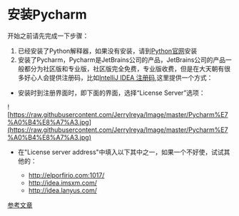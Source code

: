 # 安装Pycharm

开始之前请先完成一下步骤：

1. 已经安装了Python解释器，如果没有安装，请到[Python官网](https://www.python.org/downloads/)安装
2. 安装了Pycharm，Pycharm是JetBrains公司的产品，JetBrains公司的产品一般都分为社区版和专业版，社区版完全免费，专业版收费，但是在大天朝有很多好心人会提供注册码，比如[IntelliJ IDEA 注册码](http://idea.lanyus.com/),这里提供一个方式：

  * 安装时到注册界面时，即下面的界面，选择“License Server”选项：

  ![https://raw.githubusercontent.com/JerryIreya/Image/master/Pycharm%E7%A0%B4%E8%A7%A3.jpg](https://raw.githubusercontent.com/JerryIreya/Image/master/Pycharm%E7%A0%B4%E8%A7%A3.jpg)

  * 在"License server address"中填入以下其中之一，如果一个不好使，试试其他的：

    * http://elporfirio.com:1017/
    * http://idea.imsxm.com/
    * http://idea.lanyus.com/


[参考文章](https://www.jetbrains.com/help/pycharm/quick-start-guide.html#d225616e2860)

